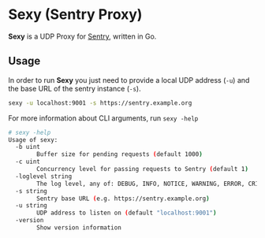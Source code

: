 Sexy (Sentry Proxy)
===================

**Sexy** is a UDP Proxy for [Sentry](https://getsentry.com/), written in Go.


Usage
-----

In order to run **Sexy** you just need to provide a local UDP address (`-u`) and the base URL of the sentry instance (`-s`).

```bash
sexy -u localhost:9001 -s https://sentry.example.org
```

For more information about CLI arguments, run `sexy -help`

```bash
# sexy -help
Usage of sexy:
  -b uint
    	Buffer size for pending requests (default 1000)
  -c uint
    	Concurrency level for passing requests to Sentry (default 1)
  -loglevel string
    	The log level, any of: DEBUG, INFO, NOTICE, WARNING, ERROR, CRITICAL (default "WARNING")
  -s string
    	Sentry base URL (e.g. https://sentry.example.org)
  -u string
    	UDP address to listen on (default "localhost:9001")
  -version
    	Show version information
```

